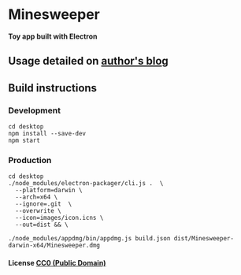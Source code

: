 # Minesweeper

**Toy app built with Electron**

## Usage detailed on <a href='https://manur.github.io/blog/2016-05-30-a-modern-minesweeper-clone'>author's blog</a>


## Build instructions

### Development
```
cd desktop
npm install --save-dev
npm start
```

### Production
```
cd desktop
./node_modules/electron-packager/cli.js .  \
  --platform=darwin \
  --arch=x64 \
  --ignore=.git  \
  --overwrite \
  --icon=images/icon.icns \
  --out=dist && \

./node_modules/appdmg/bin/appdmg.js build.json dist/Minesweeper-darwin-x64/Minesweeper.dmg
```

#### License [CC0 (Public Domain)](LICENSE.md)
